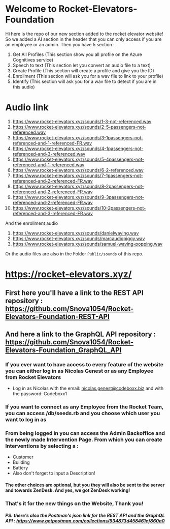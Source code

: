 # Welcome to Rocket-Elevators-Foundation
Hi here is the repo of our new section added to the rocket elevator website!
So we added a AI section in the header that you can only access if you are an employee or an admin.
Then you have 5 section :  
1. Get All Profiles (This section show you all profile on the Azure Cognitives service)  
2. Speech to text (This section let you convert an audio file to a text)
3. Create Profile (This section will create a profile and give you the ID)
4. Enrollment (This section will ask you for a wav file to link to your profile)
5. Identify (This section will ask you for a wav file to detect if you are in this audio)

# Audio link 
1. https://www.rocket-elevators.xyz/sounds/1-3-not-referenced.wav
2. https://www.rocket-elevators.xyz/sounds/2-5-passengers-not-referenced.wav
3. https://www.rocket-elevators.xyz/sounds/3-1passengers-not-referenced-and-1-referenced-FR.wav
4. https://www.rocket-elevators.xyz/sounds/4-1passengers-not-referenced-and-3-referenced.wav
5. https://www.rocket-elevators.xyz/sounds/5-4passengers-not-referenced-and-1-referenced.wav
6. https://www.rocket-elevators.xyz/sounds/6-2-referenced.wav
7. https://www.rocket-elevators.xyz/sounds/7-1passengers-not-referenced-and-2-referenced-FR.wav
8. https://www.rocket-elevators.xyz/sounds/8-2passengers-not-referenced-and-2-referenced-FR.wav
9. https://www.rocket-elevators.xyz/sounds/9-3passengers-not-referenced-and-2-referenced-FR.wav
10. https://www.rocket-elevators.xyz/sounds/10-2passengers-not-referenced-and-3-referenced-FR.wav

And the enrollment audio
1. https://www.rocket-elevators.xyz/sounds/danielwaving.wav
2. https://www.rocket-elevators.xyz/sounds/marcaudiopiggy.wav
3. https://www.rocket-elevators.xyz/sounds/samuel-waving-popping.wav

Or the audio files are also in the Folder `Public/sounds` of this repo.

# https://rocket-elevators.xyz/
## First here you'll have a link to the REST API repository : https://github.com/Snova1054/Rocket-Elevators-Foundation-REST-API
## And here a link to the GraphQL API repository : https://github.com/Snova1054/Rocket-Elevators-Foundation_GraphQL_API
### If you ever want to have access to every feature of the website you can either log in as Nicolas Genest or as any Employee from Rocket Elevators
- Log in as Nicolas with the email: nicolas.genest@codeboxx.biz and with the password: Codeboxx1
### If you want to connect as any Employee from the Rocket Team, you can access /db/seeds.rb and you choose which user you want to log in as
### From being logged in you can access the Admin Backoffice and the newly made Intervention Page. From which you can create Interventions by selecting a :
- Customer
- Building
- Battery
- Also don't forget to input a Description!
#### The other choices are optional, but you they will also be sent to the server and towards ZenDesk. And yes, we got ZenDesk working!
### That's it for the new things on the Website, Thank you!
##### PS: there's also the Postman's json link for the REST API and the GraphQL API : https://www.getpostman.com/collections/934873d458461ef860a0
